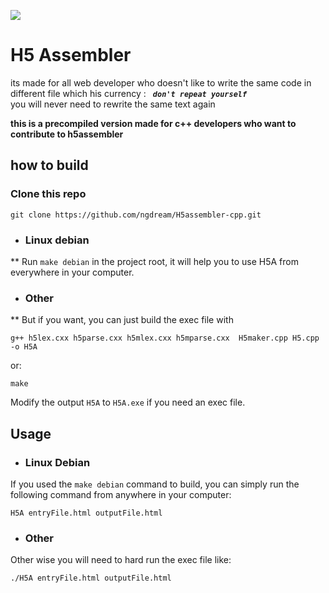 
![](https://github.com/ngdream/H5assembler/blob/8b52dca1f889ab0f93dc8b1d9cc7f0c92155ca85/share/social.png)
# H5 Assembler
its made for all web developer who doesn't like to write the same code  in different file  which his currency : ***``  don't repeat yourself ``***<br/>
you will never need to rewrite the same text again

<span align="center">**this is a precompiled version made for c++ developers who want to contribute to h5assembler**</span> 



## how to build

### Clone this repo 

`git clone https://github.com/ngdream/H5assembler-cpp.git`

- ### Linux debian 
** Run `make debian` in the project root, it will help you to use H5A from everywhere in your computer.

- ### Other

** But if you want, you can just build the exec file with 

`g++ h5lex.cxx h5parse.cxx h5mlex.cxx h5mparse.cxx  H5maker.cpp H5.cpp -o H5A`

or:

`make`

Modify the output `H5A` to `H5A.exe` if you need an exec file.

## Usage

- ### Linux Debian
If you used the `make debian` command to build, you can simply run the following command from anywhere in your computer:

`H5A entryFile.html outputFile.html`

- ### Other

Other wise you will need to hard run the exec file like:

`./H5A entryFile.html outputFile.html`







